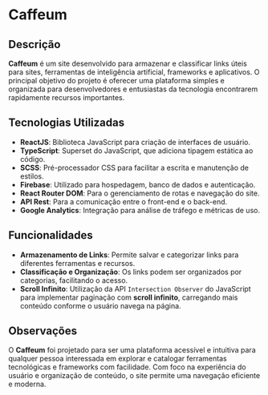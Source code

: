 # Caffeum

## Descrição

**Caffeum** é um site desenvolvido para armazenar e classificar links úteis para sites, ferramentas de inteligência artificial, frameworks e aplicativos. O principal objetivo do projeto é oferecer uma plataforma simples e organizada para desenvolvedores e entusiastas da tecnologia encontrarem rapidamente recursos importantes.

## Tecnologias Utilizadas

- **ReactJS**: Biblioteca JavaScript para criação de interfaces de usuário.
- **TypeScript**: Superset do JavaScript, que adiciona tipagem estática ao código.
- **SCSS**: Pré-processador CSS para facilitar a escrita e manutenção de estilos.
- **Firebase**: Utilizado para hospedagem, banco de dados e autenticação.
- **React Router DOM**: Para o gerenciamento de rotas e navegação do site.
- **API Rest**: Para a comunicação entre o front-end e o back-end.
- **Google Analytics**: Integração para análise de tráfego e métricas de uso.

## Funcionalidades

- **Armazenamento de Links**: Permite salvar e categorizar links para diferentes ferramentas e recursos.
- **Classificação e Organização**: Os links podem ser organizados por categorias, facilitando o acesso.
- **Scroll Infinito**: Utilização da API `Intersection Observer` do JavaScript para implementar paginação com **scroll infinito**, carregando mais conteúdo conforme o usuário navega na página.

## Observações

O **Caffeum** foi projetado para ser uma plataforma acessível e intuitiva para qualquer pessoa interessada em explorar e catalogar ferramentas tecnológicas e frameworks com facilidade. Com foco na experiência do usuário e organização de conteúdo, o site permite uma navegação eficiente e moderna.

